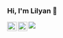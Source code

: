 ### Hi, I'm Lilyan 👋
<a href="https://discord.gg/lilyanB">
  <img align="left" alt="Lilyan's Discord" width="22px" src="https://raw.githubusercontent.com/lilyanB/lilyanB/image/discord.svg" />
</a>
<a href="https://www.linkedin.com/in/lilyanB/">
  <img align="left" alt="Lilyan's LinkedIN" width="22px" src="https://raw.githubusercontent.com/lilyanB/lilyanB/image/linkedin.svg" />
</a>

![](https://visitor-badge.glitch.me/badge?page_id=lilyanB)

<!--
**lilyanB/lilyanB** is a ✨ _special_ ✨ repository because its `README.md` (this file) appears on your GitHub profile.

Here are some ideas to get you started:

- 🔭 I’m currently working on ...
- 🌱 I’m currently learning ...
- 👯 I’m looking to collaborate on ...
- 🤔 I’m looking for help with ...
- 💬 Ask me about ...
- 📫 How to reach me: ...
- 😄 Pronouns: ...
- ⚡ Fun fact: ...
-->
